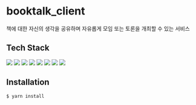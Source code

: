 # booktalk_client

책에 대한 자신의 생각을 공유하며 자유롭게 모임 또는 토론을 개최할 수 있는 서비스

## Tech Stack

<p>
  <img src="https://img.shields.io/badge/React 18+-61DAFB?style=flat-square&logo=React&logoColor=black"/>
  <img src="https://img.shields.io/badge/TypeScript-3178C6?style=flat-square&logo=TypeScript&logoColor=white"/></a>
  <img src="https://img.shields.io/badge/Next.js 13+-000000?style=flat-square&logo=Next.js&logoColor=white"/>
  <img src="https://img.shields.io/badge/Tailwind CSS-06B6D4?style=flat-square&logo=Tailwind CSS&logoColor=white"/>
  <img src="https://img.shields.io/badge/React Query-FF4154?style=flat-square&logo=React Query&logoColor=white"/>
  <img src="https://img.shields.io/badge/Jest-C21325?style=flat-square&logo=Jest&logoColor=white"/></a>
  <img src="https://img.shields.io/badge/Cypress-17202C?style=flat-square&logo=Cypress&logoColor=white"/></a>
  <img src="https://img.shields.io/badge/Storybook-FF4785?style=flat-square&logo=Storybook&logoColor=white"/>
</p>

## Installation

```bash
$ yarn install
```
